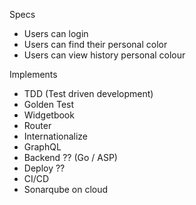 Specs
- Users can login
- Users can find their personal color 
- Users can view history personal colour


Implements
- TDD (Test driven development) 
- Golden Test
- Widgetbook
- Router
- Internationalize
- GraphQL
- Backend ?? (Go / ASP) 
- Deploy ?? 
- CI/CD
- Sonarqube on cloud
